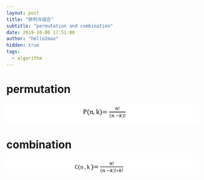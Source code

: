 ```yaml
---
layout: post
title: "排列与组合"
subtitle: "permutation and combination"
date: 2019-10-06 17:51:00
author: "hello2mao"
hidden: true
tags:
  - algorithm
---
```


# permutation

![](/img/posts/permutation.png)

# combination

![](/img/posts/combination.png)
